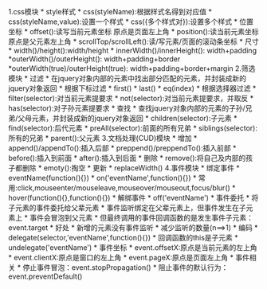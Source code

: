 1.css模块
    * style样式
        * css(styleName):根据样式名得到对应值
        * css(styleName,value):设置一个样式
        * css({多个样式对}):设置多个样式
    * 位置坐标
        * offset():读写当前元素坐标 原点是页面左上角
        * position():读当前元素坐标 原点是父元素左上角
        * scrollTop/scrollLeft():读/写元素/页面的滚动条坐标
    * 尺寸
        * width()/height():width/height
        * innerWidth()/innerHeight(): width+padding
        *outerWidth()/outerHeight(): width+padding+border
        *outerWidth(true)/outerHeight(true): width+padding+border+margin
2.筛选模块
    * 过滤
        * 在jquery对象内部的元素中找出部分匹配的元素，并封装成新的jquery对象返回
        * 根据下标过滤
            * first()
            * last()
            * eq(index)
        * 根据选择器过滤
            * filter(selector):对当前元素提要求
            * not(selector):对当前元素提要求，并取反
            * has(selector):对子孙元素提要求
    * 查找
        * 查找jquery对象内部的元素的子孙/兄弟/父母元素，并封装成新的jquery对象返回
        * children(selector):子元素
        * find(selector):后代元素
        * preAll(selector):前面的所有兄弟
        * siblings(selector):所有的兄弟
        * parent():父元素
3.文档处理(CUD)模块
    * 增加
        * append()/appendTo():插入后部
        * preppend()/preppendTo():插入前部
        * before():插入到前面
        * after():插入到后面
    * 删除
        * remove():将自己及内部的孩子都删除
        * emoty():掏空
    * 更新
        * replaceWidth()
4.事件模块
    * 绑定事件
        * eventName(function(){})
        * on('eventName',function(){})
        * 常用:click,mouseenter/mouseleave,mouseover/mouseout,focus/blur()
        * hover(function(){},function(){})
    * 解绑事件
        * off('eventName')
    * 事件委托
        * 将子元素的事件委托给父辈元素
            * 事件监听绑定在父辈元素上，但事件发生在子元素上
            * 事件会冒泡到父元素
            * 但最终调用的事件回调函数的是发生事件子元素：event.target
        * 好处
            * 新增的元素没有事件监听
            * 减少监听的数量(n==>1)
        * 编码
            * delegate(selector,'eventName',function(){}) 
            * 回调函数的this是子元素
            * undelegate('eventName')
    * 事件坐标
        * event.offsetX:原点是当前元素的左上角
        * event.clientX:原点是窗口的左上角
        * event.pageX:原点是页面左上角
    * 事件相关
        * 停止事件冒泡：event.stopPropagation()
        * 阻止事件的默认行为：event.preventDefault()

